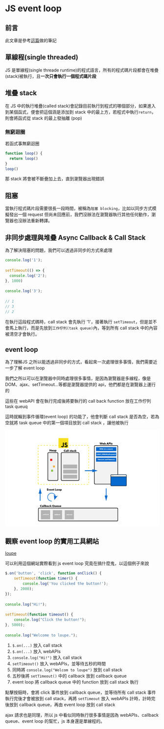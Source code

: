 # JS event loop
## 前言
此文章是參考[這篇](https://pjchender.dev/javascript/js-event-loop-stack-queue/)做的筆記

## 單線程(single threaded)
JS 是單線程(single threade runtime)的程式語言，所有的程式碼片段都會在堆疊(stack)被執行，且**一次只會執行一個程式碼片段**

## 堆疊 stack
在 JS 中的執行堆疊(called stack)會記錄目前執行到程式的哪個部分，如果進入到某個函式，便會把這個涵是添加到 stack 中的最上方，若程式中執行`return`，則會將函式從 stack 的最上發抽離 (pop)

### 無窮迴圈
若函式事無窮迴圈
```js
function loop() {
  return loop()
}
loop()
```
那 stack 將會被不斷疊加上去，直到瀏覽器出現錯誤

## 阻塞
當執行程式碼片段需要很長一段時間，被稱為`阻塞 blocking`，比如以同步方式模擬發出一個 request 但尚未回應前，我們沒辦法在瀏覽器執行其他任何動作，瀏覽器也沒辦法重新轉譯。

## 非同步處理與堆疊 Async Callback & Call Stack
為了解決阻塞的問題，我們可以透過非同步的方式來處理
```js
console.log('1');

setTimeout(() => {
  console.log('2');
}, 1000)

console.log('3');

// 1
// 3
// 2
```
在執行這段程式碼時，call stack 會先執行 '1'，接著執行 `setTimeout`，但是並不會馬上執行，而是先放到`工作佇列(task queue)`內，等到所有 call stack 中的內容被清空才會執行。

## event loop
為了理解JS 之所以能透過非同步的方式，看起來一次處理很多事情，我們需要近一步了解 event loop  

我們之所以可以在瀏覽器中同時處理很多事情，是因為瀏覽器是多線程，像是 DOM、ajax、setTimeout...等都是瀏覽器提供的 api，他們都是在瀏覽器上運行的

這些在 webAPI 會在執行完成後將要執行的 call back function 放在工作佇列 task queuq

這時就輪到事件循環(event loop) 的功能了，他會判斷 call stack 是否為空，若為空就將 task queue 中的第一個項目放到 call stack ，讓他被執行

![imgae](./imgs/js-event-loop-explained.png)

## 觀察 event loop 的實用工具網站
[loupe](http://latentflip.com/loupe/?code=JC5vbignYnV0dG9uJywgJ2NsaWNrJywgZnVuY3Rpb24gb25DbGljaygpIHsKICAgIHNldFRpbWVvdXQoZnVuY3Rpb24gdGltZXIoKSB7CiAgICAgICAgY29uc29sZS5sb2coJ1lvdSBjbGlja2VkIHRoZSBidXR0b24hJyk7ICAgIAogICAgfSwgMjAwMCk7Cn0pOwoKY29uc29sZS5sb2coIkhpISIpOwoKc2V0VGltZW91dChmdW5jdGlvbiB0aW1lb3V0KCkgewogICAgY29uc29sZS5sb2coIkNsaWNrIHRoZSBidXR0b24hIik7Cn0sIDUwMDApOwoKY29uc29sZS5sb2coIldlbGNvbWUgdG8gbG91cGUuIik7!!!PGJ1dHRvbj5DbGljayBtZSE8L2J1dHRvbj4%3D)

可以利用這個網站實際看到 js event loop 究竟在搞什麼鬼，以這個例子來說
```js
$.on('button', 'click', function onClick() {
    setTimeout(function timer() {
        console.log('You clicked the button!');    
    }, 2000);
});

console.log("Hi!");

setTimeout(function timeout() {
    console.log("Click the button!");
}, 5000);

console.log("Welcome to loupe.");
```
1. `$.on(...)` 放入 call stack
2. `$.on(...)` 放入 webAPIs
3. `console.log("Hi!")` 放入 call stack
4. `setTimeout()` 放入 webAPIs，並等待五秒的時間
5. 同時將 `console.log("Welcom to loupe")` 放到 call stack
6. 五秒後將 `setTimeout()` 中的 callback 放到 callback queue
7. event loop 將 callback queue 中的 function 放到 call stack 執行

點擊按鈕時，會將 click 事件放到 callback queue，並等待所有 call stack 事件執行完後才會被放到 call stack，再將 `setTimeout` 放入 webAPIs 計時，計時完後放到  callback queue，再由 event loop 放到 call stack

ajax 請求也是同理，所以 js 中看似同時執行很多事情是因為 webAPIs、callback queue、event loop 的幫忙，js 本身還是單線程的。